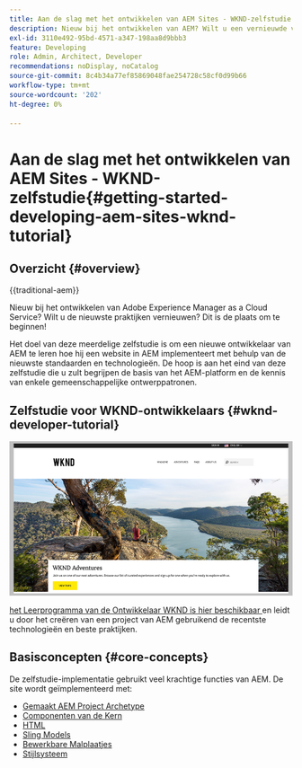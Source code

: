 ```yaml
---
title: Aan de slag met het ontwikkelen van AEM Sites - WKND-zelfstudie
description: Nieuw bij het ontwikkelen van AEM? Wilt u een vernieuwde versie van de beste praktijken? Dit is de plaats om te beginnen! Het doel van deze meerdelige zelfstudie is om een nieuwe ontwikkelaar van AEM te leren hoe hij een website in AEM implementeert met behulp van de nieuwste standaarden en technologieën.
exl-id: 3110e492-95bd-4571-a347-198aa8d9bbb3
feature: Developing
role: Admin, Architect, Developer
recommendations: noDisplay, noCatalog
source-git-commit: 8c4b34a77ef85869048fae254728c58cf0d99b66
workflow-type: tm+mt
source-wordcount: '202'
ht-degree: 0%

---
```



# Aan de slag met het ontwikkelen van AEM Sites - WKND-zelfstudie{#getting-started-developing-aem-sites-wknd-tutorial}

## Overzicht {#overview}

{{traditional-aem}}

Nieuw bij het ontwikkelen van Adobe Experience Manager as a Cloud Service? Wilt u de nieuwste praktijken vernieuwen? Dit is de plaats om te beginnen!

Het doel van deze meerdelige zelfstudie is om een nieuwe ontwikkelaar van AEM te leren hoe hij een website in AEM implementeert met behulp van de nieuwste standaarden en technologieën. De hoop is aan het eind van deze zelfstudie die u zult begrijpen de basis van het AEM-platform en de kennis van enkele gemeenschappelijke ontwerppatronen.

## Zelfstudie voor WKND-ontwikkelaars {#wknd-developer-tutorial}

![ WKND ](assets/wknd-tutorial-homepage.png)

[ het Leerprogramma van de Ontwikkelaar WKND is hier beschikbaar ](https://experienceleague.adobe.com/docs/experience-manager-learn/getting-started-wknd-tutorial-develop/overview.html) en leidt u door het creëren van een project van AEM gebruikend de recentste technologieën en beste praktijken.

## Basisconcepten {#core-concepts}

De zelfstudie-implementatie gebruikt veel krachtige functies van AEM. De site wordt geïmplementeerd met:

* [ Gemaakt AEM Project Archetype ](https://experienceleague.adobe.com/docs/experience-manager-core-components/using/developing/archetype/overview.html)
* [ Componenten van de Kern ](https://experienceleague.adobe.com/docs/experience-manager-core-components/using/introduction.html)
* [ HTML ](https://experienceleague.adobe.com/docs/experience-manager-htl/using/getting-started/getting-started.html)
* [ Sling Models ](https://sling.apache.org/documentation/bundles/models.html)
* [ Bewerkbare Malplaatjes ](https://experienceleague.adobe.com/docs/experience-manager-learn/sites/page-authoring/template-editor-feature-video-use.html)
* [Stijlsysteem](https://experienceleague.adobe.com/docs/experience-manager-learn/sites/page-authoring/style-system-feature-video-use.html)

